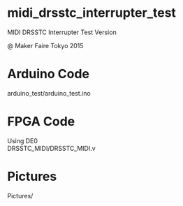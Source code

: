 # midi_drsstc_interrupter_test  
MIDI DRSSTC Interrupter Test Version  
  
@ Maker Faire Tokyo 2015  
  
  
# Arduino Code  
arduino_test/arduino_test.ino  
  

# FPGA Code
Using DE0  
DRSSTC_MIDI/DRSSTC_MIDI.v  
  

# Pictures
Pictures/

